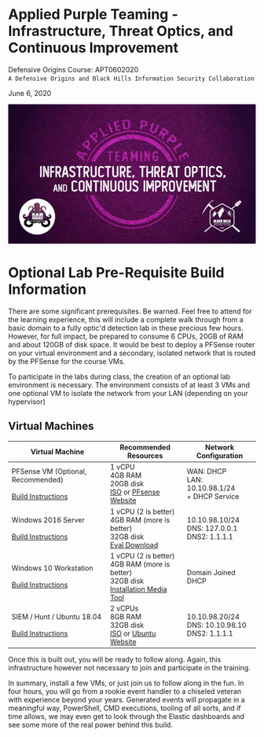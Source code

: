 # Applied Purple Teaming - Infrastructure, Threat Optics, and Continuous Improvement
Defensive Origins Course: APT0602020<br>
`A Defensive Origins and Black Hills Information Security Collaboration`

June 6, 2020

![](https://github.com/DefensiveOrigins/dolib-images/raw/master/doc/images/APT06202001/EZRMAZUXYAAj-JD.jpg)

# Optional Lab Pre-Requisite Build Information

There are some significant prerequisites. Be warned. Feel free to attend for the learning experience, this will include a complete walk through from a basic domain to a fully optic'd detection lab in these precious few hours. However, for full impact, be prepared to consume 6 CPUs, 20GB of RAM and about 120GB of disk space. It would be best to deploy a PFSense router on your virtual environment and a secondary, isolated network that is routed by the PFSense for the course VMs.

To participate in the labs during class, the creation of an optional lab environment is necessary.  The environment consists of at least 3 VMs and one optional VM to isolate the network from your LAN (depending on your hypervisor)

## Virtual Machines
| Virtual Machine                          | Recommended Resources                    | Network Configuration                    |
|------------------------------------------|------------------------------------------|------------------------------------------|
| PFSense VM (Optional, Recommended)<br><br>[Build Instructions][1] | 1 vCPU<br>4GB RAM<br>20GB disk<br>[ISO](https://atxfiles.pfsense.org/mirror/downloads/pfSense-CE-2.4.5-RELEASE-amd64.iso.gz) or [PFsense Website][2] | WAN: DHCP<br>LAN: 10.10.98.1/24<br>+ DHCP Service |
| Windows 2016 Server<br><br>[Build Instructions][3] | 1 vCPU (2 is better)<br>4GB RAM (more is better)<br>32GB disk<br>[Eval Download][4] | 10.10.98.10/24<br>DNS: 127.0.0.1<br>DNS2: 1.1.1.1 |
| Windows 10 Workstation<br><br>[Build Instructions][5] | 1 vCPU (2 is better)<br>4GB RAM (more is better)<br>32GB disk<br>[Installation Media Tool][6] | Domain Joined<br>DHCP                    |
| SIEM / Hunt / Ubuntu 18.04<br><br>[Build Instructions][7] | 2 vCPUs<br>8GB RAM<br>32GB disk<br> [ISO][8] or [Ubuntu Website][9]          | 10.10.98.20/24<br>DNS: 10.10.98.10<br>DNS2: 1.1.1.1 |

Once this is built out, you will be ready to follow along. Again, this infrastructure however not necessary to join and participate in the training.

In summary, install a few VMs, or just join us to follow along in the fun. In four hours, you will go from a rookie event handler to a chiseled veteran with experience beyond your years. Generated events will propagate in a meaningful way, PowerShell, CMD executions, tooling of all sorts, and if time allows, we may even get to look through the Elastic dashboards and see some more of the real power behind this build.

  [1]: 1-PFSense.md
  [2]: https://www.pfsense.org/download/
  [3]: 2-DomainController.md
  [4]: https://www.microsoft.com/en-us/evalcenter/evaluate-windows-server-2016?filetype=ISO
  [5]: 3-Workstation.md
  [6]: https://www.microsoft.com/en-us/software-download/windows10
  [7]: 4-HuntSIEM.md
  [8]: https://releases.ubuntu.com/18.04.4/ubuntu-18.04.4-live-server-amd64.iso
  [9]: https://releases.ubuntu.com/18.04.4/
